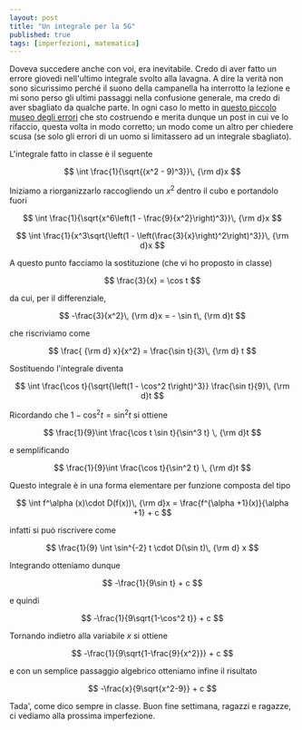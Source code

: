 ```yaml
---
layout: post
title: "Un integrale per la 5G"
published: true
tags: [imperfezioni, matematica]
---
```


Doveva succedere anche con voi, era inevitabile. Credo di aver fatto un errore giovedi nell'ultimo
integrale svolto alla lavagna. A dire la verità non sono sicurissimo perché il suono della
campanella ha interrotto la lezione e mi sono perso gli ultimi passaggi nella confusione generale,
ma credo di aver sbagliato da qualche parte. In ogni caso lo metto in [questo piccolo museo degli
errori](http://orporick.github.io/imperfezioni) che sto costruendo e merita dunque un post in cui ve lo rifaccio, questa volta in modo
corretto; un modo come un altro per chiedere scusa (se solo gli errori di un uomo si limitassero 
ad un integrale sbagliato).

L'integrale fatto in classe è il seguente


$$
	\int \frac{1}{\sqrt{(x^2 - 9)^3}}\, {\rm d}x
$$

Iniziamo a riorganizzarlo raccogliendo un $x^2$ dentro il cubo e portandolo fuori

$$
	\int \frac{1}{\sqrt{x^6\left(1 - \frac{9}{x^2}\right)^3}}\, {\rm d}x
$$

$$
	\int \frac{1}{x^3\sqrt{\left(1 - \left(\frac{3}{x}\right)^2\right)^3}}\, {\rm d}x
$$

A questo punto facciamo la sostituzione (che vi ho proposto in classe)

$$
	\frac{3}{x} = \cos t
$$

da cui, per il differenziale,

$$ 
	-\frac{3}{x^2}\, {\rm d}x = - \sin t\, {\rm d}t
$$

che riscriviamo come

$$
	\frac{ {\rm d} x}{x^2} = \frac{\sin t}{3}\, {\rm d} t
$$

Sostituendo l'integrale diventa

$$
	\int \frac{\cos t}{\sqrt{\left(1 - \cos^2 t\right)^3}} \frac{\sin t}{9}\, {\rm d}t
$$

Ricordando che $1-\cos^2 t = \sin^2 t$ si ottiene

$$
	\frac{1}{9}\int \frac{\cos t \sin t}{\sin^3 t} \, {\rm d}t
$$

e semplificando

$$
	\frac{1}{9}\int \frac{\cos t}{\sin^2 t} \, {\rm d}t
$$

Questo integrale è in una forma elementare per funzione composta del tipo

$$
	\int f^\alpha (x)\cdot D(f(x))\, {\rm d}x = \frac{f^{\alpha +1}(x)}{\alpha +1} + c 
$$

infatti si può riscrivere come 

$$
	\frac{1}{9} \int \sin^{-2} t \cdot D(\sin t)\, {\rm d} x
$$

Integrando otteniamo dunque

$$ -\frac{1}{9\sin t} + c $$

e quindi

$$ -\frac{1}{9\sqrt{1-\cos^2 t}} + c $$

Tornando indietro alla variabile $x$ si ottiene

$$ -\frac{1}{9\sqrt{1-\frac{9}{x^2}}} + c $$
 
e con un semplice passaggio algebrico otteniamo infine il risultato 

$$ -\frac{x}{9\sqrt{x^2-9}} + c $$

Tada', come dico sempre in classe. Buon fine settimana, ragazzi e ragazze, ci vediamo alla prossima
imperfezione.

